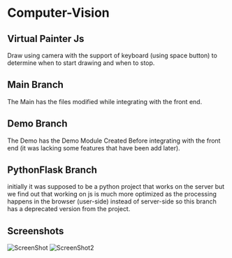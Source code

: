 # Computer-Vision 
## Virtual Painter Js
Draw using camera with the support of keyboard (using space button) to determine when to start drawing and when to stop.
## Main Branch
The Main has the files modified while integrating with the front end.

## Demo Branch 
The Demo has the Demo Module Created Before integrating with the front end (it was lacking some features that have been add later).

## PythonFlask Branch 
initially it was supposed to be a python project that works on the server but we find out that working on js is much more optimized as the processing happens in the browser (user-side) instead of server-side so this branch has a deprecated version from the project.

## Screenshots
![ScreenShot](https://github.com/AhmedS1ayed/Virtual-Painter-Graduation-Project/assets/93644109/4d43488f-3b54-439b-a572-b3d6a2d7692a)
![ScreenShot2](https://github.com/AhmedS1ayed/Virtual-Painter-Graduation-Project/assets/93644109/97b7ad06-aa31-4bda-849a-9ef6fa030cca)
